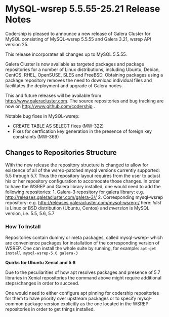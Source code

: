 # MySQL-wsrep 5.5.55-25.21 Release Notes

Codership is pleased to announce a new release of Galera Cluster for MySQL consisting of MySQL-wsrep 5.5.55 and Galera 3.21, wsrep API version 25.

This release incorporates all changes up to MySQL 5.5.55.

Galera Cluster is now available as targeted packages and package repositories for a number of Linux distributions, including Ubuntu, Debian, CentOS, RHEL, OpenSUSE, SLES and FreeBSD. Obtaining packages using a package repository removes the need to download individual files and facilitates the deployment and upgrade of Galera nodes.

This and future releases will be available from http://www.galeracluster.com. The source repositories and bug tracking are now on http://www.github.com/codership .

Notable bug fixes in MySQL-wsrep:

* CREATE TABLE AS SELECT fixes (MW-322)
* Fixes for certfication key generation in the presence of foreign key constraints (MW-369)

## Changes to Repositories Structure

With the new release the repository structure is changed to allow for existence of all of the wsrep-patched mysql versions currently supported: 5.5 through 5.7. Thus the repository layout requires from the user to adjust his or her repository configuration to accomodate those changes. In order to have the WSREP and Galera library installed, one would need to add the following repositories: 1. Galera-3 repository for galera library: e.g. http://releases.galeracluster.com/galera-3// 2. Corresponding mysql-wsrep repository: e.g. http://releases.galeracluster.com/mysql-wsrep-/ here: _ldist_ is Linux or BSD distribution (Ubuntu, Centos) and _mversion_ is MySQL version, i.e. 5.5, 5.6, 5.7

### How To Install

Repositories contain dummy or meta packages, called mysql-wsrep- which are convenience packages for installation of the corresponding version of WSREP. One can install the whole suite by running, for example: `apt-get install mysql-wsrep-5.6 galera-3`

**Quirks for Ubuntu Xenial and 5.6**

Due to the peculiarities of how apt resolves packages and presence of 5.7 libraries in Xenial repositories the command above might require additional steps/changes in order to succeed.

One would need to either configure apt pinning for codership repositories for them to have priority over upstream packages or to specify mysql-common package version explicitly as the one located in the WSREP repositories in order to get things installed.
